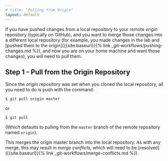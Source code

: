 ```yaml
---
# title: "Pulling from Origin"
layout: default
---
```

If you have pushed changes from a local repository to your remote _origin_ repository (typically on GitHub), and you want to merge those changes into a different local repository (for example, you made changes in the lab and [pushed them to the origin]({{site.baseurl}}{% link _git-workflows/pushing-changes.md %}), and now you are on your home machine and want those changes), you will need to pull them.

## Step 1 - Pull from the Origin Repository
Since the _origin_ repository was set when you cloned the local repository, all you need to do is push with the command:

```
$ git pull origin master
```

or

```
$ git pull
```

(Which defaults to pulling from the `master` branch of the remote repository named `origin`).

This merges the origin master branch into the local repository.  As with any merge, this may result in _merge conflicts_, which will need to be [resolved]({{site.baseurl}}{% link _git-workflows/merge-conflicts.md %}).
